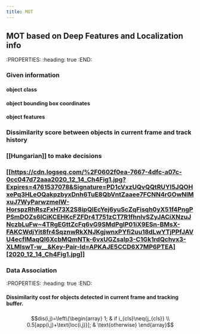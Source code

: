 ```yaml
---
title: MOT
---
```


## MOT based on Deep Features and Localization info
:PROPERTIES:
:heading: true
:END:
### Given information
#### object class
#### object bounding box coordinates
#### object features
### Dissimilarity score between objects in current frame and track history
### [[Hungarian]] to make decisions
### [[https://cdn.logseq.com/%2F0602f0ea-7667-4dfc-a07c-0cc047d72aaa2020_12_14_Ch4Fig1.jpg?Expires=4761537078&Signature=PD1cVxzUQvQQtRUYI5JQOHxePq3HLeOQakpzbyxDnh6TuE8QbVntZaaee7FCNN4rGOwNlMxuJ7WyParwzmeIW-HorspzRhRszFxH73X2S8ipQIEcYej6yuScZqFisqh0yX51f4PngPPSmDOZs6ICiKCEHKcFZFDr4T751zCT7R1fhnlvSZyJACiXNzuJNczbLuFw~4TRgEGttZcFq6vG9SMdPglP01iX9ESn-BMsX-FAKCWdjYit8fr4SqznwRkXNJKgjwnxPYfi2uu18dLwYTjPPfJAVU4ecfIMaqQI6XcbMQmNTk-6vxUGZsaIp3-C1Gk1rdQchvx3-XLMIswT-w__&Key-Pair-Id=APKAJE5CCD6X7MP6PTEA][2020_12_14_Ch4Fig1.jpg]]
### Data Association
:PROPERTIES:
:heading: true
:END:
#### Dissimilarity cost for objects detected in current frame and tracking buffer.
#####
$$dis(i,j)=\left\{\begin{array} 1; & if i_{cls}\neq{j_{cls}} \\ 0.5[app(i,j)+\text{loc(i,j)}]; & \text{otherwise} \end{array}$$
#####
